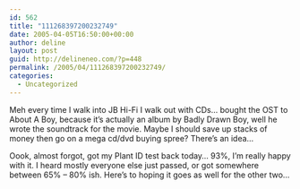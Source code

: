 ```yaml
---
id: 562
title: "111268397200232749"
date: 2005-04-05T16:50:00+00:00
author: deline
layout: post
guid: http://delineneo.com/?p=448
permalink: /2005/04/111268397200232749/
categories:
  - Uncategorized
---
```

Meh every time I walk into JB Hi-Fi I walk out with CDs&#8230; bought the OST to About A Boy, because it&#8217;s actually an album by Badly Drawn Boy, well he wrote the soundtrack for the movie. Maybe I should save up stacks of money then go on a mega cd/dvd buying spree? There&#8217;s an idea&#8230;

Oook, almost forgot, got my Plant ID test back today&#8230; 93%, I&#8217;m really happy with it. I heard mostly everyone else just passed, or got somewhere between 65% &#8211; 80% ish. Here&#8217;s to hoping it goes as well for the other two&#8230;
